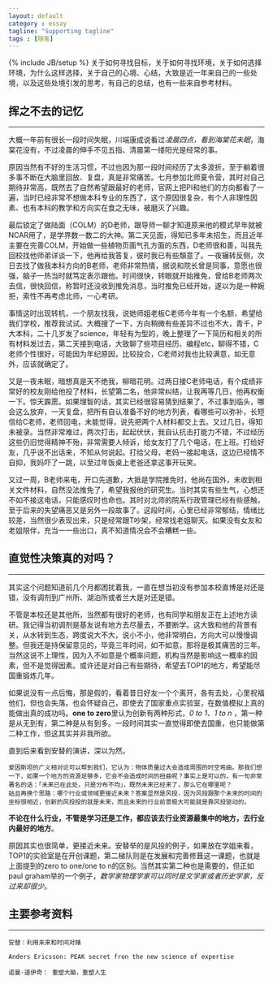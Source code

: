 ```yaml
---
layout: default
category : essay
tagline: "Supporting tagline"
tags : [随笔]
---
```

{% include JB/setup %}
关于如何寻找目标，关于如何寻找环境，关于如何选择环境，为什么这样选择，关于自己的心境、心结，大致是近一年来自己的一些处境，以及这些处境引发的思考，有自己的总结，也有一些来自参考材料。


## 挥之不去的记忆

---

大概一年前有很长一段时间失眠，川端康成说看过*凌晨四点，看到海棠花未眠*，海棠花没有，不过凌晨的伸手不见五指、清晨第一缕阳光是经常的事。

原因当然有不好的生活习惯，不过也因为那一段时间经历了太多波折，至于躺着很多事不断在大脑里回放、复盘，真是非常痛苦。七月参加北师夏令营，其时对自己期待非常高，既然去了自然希望跟最好的老师，官网上把PI和他们的方向都看了一遍，当时已经非常不想做本科专业的东西了，这个原因很复杂，有个人非理性因素、也有本科的教学和方向实在食之无味，被磨灭了兴趣。

最后锁定了做陆面（COLM）的D老师，跟导师一聊才知道原来他的模式早年就被NCAR用了，是学界数一数二的大神。第二天见面，得知已多年未招生，而且近年主要在完善COLM，开始做一些植物页面气孔方面的东西，D老师很和善，叫我先回校找他师弟详谈一下，他再给我答复，彼时我已有些頽意了。一夜辗转反侧，次日去找了做我本科方向的B老师，老师非常热情，据说和院长曾是同事，意愿也很强，脑子一热当时就笃定表示跟他。时间很快，转眼就开始推免，曾给B老师两次去信，很快回信，称暂时还没收到推免消息，当时推免已经开始，遂以为是一种婉拒，索性不再考虑北师，一心考研。

事情这时出现转机，一个朋友找我，说她师姐老板C老师今年有一个名额，希望给我们学校，推荐我试试。大概搜了一下，方向稍微有些差异不过也不大，青千，P大本科，二十几岁发了science，年轻有为型的，晚上整理了一下简历和相关的所有材料发过去，第二天接到电话，大致聊了些项目经历、编程etc，聊得不错，C老师个性很好，可能因为年纪原因，比较投合，C老师对我也比较满意，如无意外，应该就确定了。

又是一夜未眠，暗想真是天不绝我，柳暗花明。过两日接C老师电话，有个成绩非常好的校友刚给他投了材料，长望第二名，他非常纠结，让我再等几日，他再权衡一下。惊天霹雳。如果理智的话，其实已经很容易猜到结果了，不过事到临头，哪会这么放弃，一天复盘，把所有自认准备不好的地方列表，看哪些可以弥补，长短信给C老师，老师回电，未能觉得，说先把两个人材料都交上去。又过几日，得知未被录。当然非常难过，两次打击，起起伏伏，我自认抗击打能力不错，不过经历这些仍旧觉得精神不殆，非常需要人倾诉，给女友打了几个电话，在上班。打给好友，几乎说不出话来，不知从何说起。打给父母，老妈一接起电话，这边已经情不自抑，我妈吓了一跳，以至过年饭桌上老爸还拿这事开玩笑。

又过一周，B老师来电，开口先道歉，大抵是学院推免时，他尚在国外，未收到相关文件材料，自然没法推免了，希望我报他的研究生。当时其实有些生气，心想还不如不接这电话，只能感叹时也命也。其时对北师的院系行政管理已经有些感触，至于后来的失望痛恶又是另外一段故事了。这段时间，心里已经非常郁结，情绪比较差，当然很少表现出来，只是经常跟T吵架，经常找老姐聊天。如果没有女友和老姐陪伴，充当一一些出口，真不知道情况会不会糟糕一些。

## 直觉性决策真的对吗？

---

其实这个问题知道前几个月都困扰着我，一直在想当初没有参加本校直博是对还是错，没有调剂到广州所、湖泊所或者兰大是对还是错。

不管是本校还是其他所，当然都有很好的老师，也有同学和朋友正在上述地方读研。我记得当初调剂是基友说有地方去尽量去，不要断学。这大致和他的背景有关，从水转到生态，跨度说大不大，说小不小，他非常明白，方向大可以慢慢调整。但我还是持保留意见的，毕竟三年时间，如不如意，那将是极其痛苦的三年。当然这说不上理性，因为入不如意是个概率问题，机构当然是影响这一概率的因素，但不是觉得因素。或许还是对自己有些期待，希望去TOP1的地方，希望能尽国重锻炼几年。

如果说没有一点后悔，那是假的，看着昔日好友一个个离开，各有去处，心里祝福他们，但也会失落。也会怀疑自己，即使去了国家重点实验室，在数值模拟上真的能做出真的成功吗。**one to zero**里认为创新有两种形式，*0 to 1*、*1 to n* ，第一种是从无到有，第二种是从有到多。一段时间其实一直觉得即使去国重，也只能做第二种工作，但这其实并非我所欲。

直到后来看到安替的演讲，深以为然。

	爱因斯坦的广义相对论可以帮到我们，它认为：物体质量过大会造成周围的时空弯曲。那我们想一下，如果一个地方的资源足够多，它会不会造成时间的扭曲呢？事实上是可以的，有一句非常著名的话：「未来已在此处，只是分布不均」，既然未来已经来了，那么它在哪里呢？
	姑且再换个思路：哪个行业或领域更接近未来？答案显然是风投，因为风投跟那个未来的时间的坐标很相近，创新的风投投的就是未来，而且未来的行业前景极大可能就是靠风投驱动的。

**不论在什么行业，不管是学习还是工作，都应该去行业资源最集中的地方，去行业内最好的地方**。

原因其实也很简单，更接近未来。安替举的是风投的例子，如果放在学姐来看，TOP1的实验室是在开创课题，第二梯队则是在发展和完善修葺这一课题，也就是上面提到的zero to one/one to n的区别。当然其实第二种也是需要的，但正如paul graham举的一个例子，*数学家物理学家可以同时是文学家或者历史学家，反过来却很少*。







## 主要参考资料

---

	安替：利用未来和时间对赌

	Anders Ericsson: PEAK secret fron the new science of expertise

	诺曼·道伊奇： 重塑大脑，重塑人生  

	

